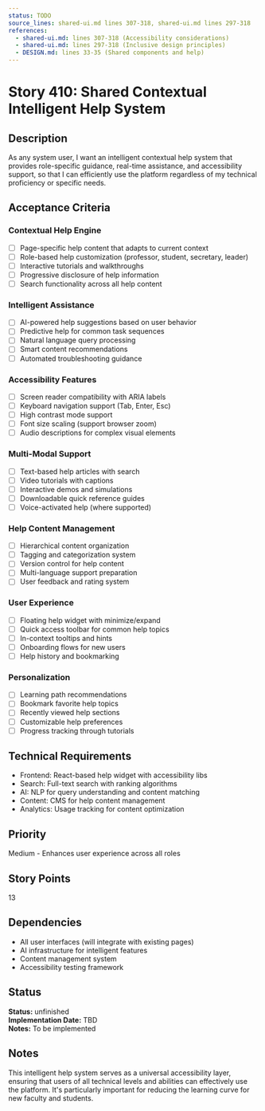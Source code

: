 ```yaml
---
status: TODO
source_lines: shared-ui.md lines 307-318, shared-ui.md lines 297-318
references:
  - shared-ui.md: lines 307-318 (Accessibility considerations)
  - shared-ui.md: lines 297-318 (Inclusive design principles)
  - DESIGN.md: lines 33-35 (Shared components and help)
---
```


# Story 410: Shared Contextual Intelligent Help System

## Description
As any system user, I want an intelligent contextual help system that provides role-specific guidance, real-time assistance, and accessibility support, so that I can efficiently use the platform regardless of my technical proficiency or specific needs.

## Acceptance Criteria

### Contextual Help Engine
- [ ] Page-specific help content that adapts to current context
- [ ] Role-based help customization (professor, student, secretary, leader)
- [ ] Interactive tutorials and walkthroughs
- [ ] Progressive disclosure of help information
- [ ] Search functionality across all help content

### Intelligent Assistance
- [ ] AI-powered help suggestions based on user behavior
- [ ] Predictive help for common task sequences
- [ ] Natural language query processing
- [ ] Smart content recommendations
- [ ] Automated troubleshooting guidance

### Accessibility Features
- [ ] Screen reader compatibility with ARIA labels
- [ ] Keyboard navigation support (Tab, Enter, Esc)
- [ ] High contrast mode support
- [ ] Font size scaling (support browser zoom)
- [ ] Audio descriptions for complex visual elements

### Multi-Modal Support
- [ ] Text-based help articles with search
- [ ] Video tutorials with captions
- [ ] Interactive demos and simulations
- [ ] Downloadable quick reference guides
- [ ] Voice-activated help (where supported)

### Help Content Management
- [ ] Hierarchical content organization
- [ ] Tagging and categorization system
- [ ] Version control for help content
- [ ] Multi-language support preparation
- [ ] User feedback and rating system

### User Experience
- [ ] Floating help widget with minimize/expand
- [ ] Quick access toolbar for common help topics
- [ ] In-context tooltips and hints
- [ ] Onboarding flows for new users
- [ ] Help history and bookmarking

### Personalization
- [ ] Learning path recommendations
- [ ] Bookmark favorite help topics
- [ ] Recently viewed help sections
- [ ] Customizable help preferences
- [ ] Progress tracking through tutorials

## Technical Requirements
- Frontend: React-based help widget with accessibility libs
- Search: Full-text search with ranking algorithms
- AI: NLP for query understanding and content matching
- Content: CMS for help content management
- Analytics: Usage tracking for content optimization

## Priority
Medium - Enhances user experience across all roles

## Story Points
13

## Dependencies
- All user interfaces (will integrate with existing pages)
- AI infrastructure for intelligent features
- Content management system
- Accessibility testing framework


## Status
**Status:** unfinished  
**Implementation Date:** TBD  
**Notes:** To be implemented
## Notes
This intelligent help system serves as a universal accessibility layer, ensuring that users of all technical levels and abilities can effectively use the platform. It's particularly important for reducing the learning curve for new faculty and students.